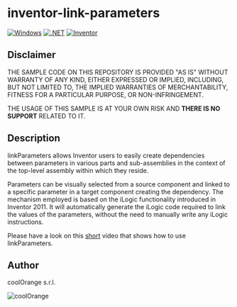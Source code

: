 # inventor-link-parameters

[![Windows](https://img.shields.io/badge/Platform-Windows-lightgray.svg)](https://www.microsoft.com/en-us/windows/)
[![.NET](https://img.shields.io/badge/.NET%20Framework-3.5-blue.svg)](https://dotnet.microsoft.com/)
[![Inventor](https://img.shields.io/badge/Autodesk%20Inventor-yellow.svg)](https://www.autodesk.com/products/inventor/)

## Disclaimer

THE SAMPLE CODE ON THIS REPOSITORY IS PROVIDED "AS IS" WITHOUT WARRANTY OF ANY KIND, EITHER EXPRESSED OR IMPLIED, INCLUDING, BUT NOT LIMITED TO, THE IMPLIED WARRANTIES OF MERCHANTABILITY, FITNESS FOR A PARTICULAR PURPOSE, OR NON-INFRINGEMENT.

THE USAGE OF THIS SAMPLE IS AT YOUR OWN RISK AND **THERE IS NO SUPPORT** RELATED TO IT.

## Description

linkParameters allows Inventor users to easily create dependencies between parameters in various parts and sub-assemblies in the context of the top-level assembly within which they reside.

Parameters can be visually selected from a source component and linked to a specific parameter in a target component creating the dependency. The mechanism employed is based on the iLogic functionality introduced in Inventor 2011. It will automatically generate the iLogic code required to link the values of the parameters, without the need to manually write any iLogic instructions.


Please have a look on this [short](http://coolorange.wistia.com/medias/qa19z6srhp) video that shows how to use linkParameters.

## Author
coolOrange s.r.l.  

![coolOrange](https://user-images.githubusercontent.com/36075173/46519882-4b518880-c87a-11e8-8dab-dffe826a9630.png)
